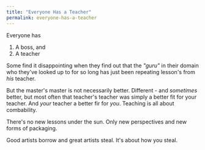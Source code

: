 ```yaml
---
title: "Everyone Has a Teacher"
permalink: everyone-has-a-teacher
---
```


Everyone has

1. A boss, and
2. A teacher

Some find it disappointing when they find out that the *"guru"* in their domain who they've looked up to for so long has just been repeating lesson's from *his* teacher.

But the master's master is not necessarily better. Different - and *sometimes* better, but most often that teacher's teacher was simply a better fit for your teacher. And *your* teacher a better fir for *you*. Teaching is all about combability.

There's no new lessons under the sun. Only new perspectives and new forms of packaging.

Good artists borrow and great artists steal. It's about how you steal.
